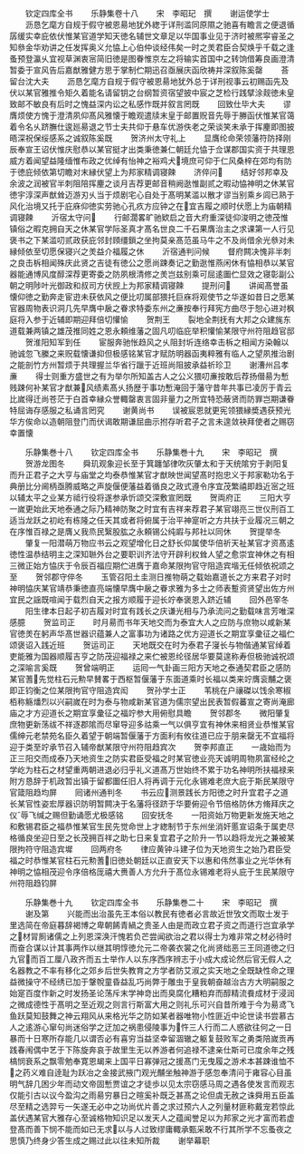 <!-- { "loadSidebar": true } -->
　　钦定四库全书
　　乐静集卷十八
　　宋　李昭玘　撰
　　谢运使学士
　　沥恳乞麾方自规于假守被恩昜地犹外緫于详刑滥同原隰之驰喜有瞻言之便退循孱缓实幸庇依伏惟某官道学知天徳名辅世文章足以华国事业见于济时被熈寜睿圣之知叅金华劝讲之任发挥奥义允恊上心伯仲谈经伟矣一时之羙君臣合契焕乎千载之逢蚤预登瀛乆宜视草渊衷宻简旧徳是图眷惟京左之将输实首国中之转饷借筹良画澄清暂委于宣风告后嘉猷雅健方思于掌制伫期迅召亟展庆函欣祷并深叙陈奚罄
　　荅留台沈大夫
　　沥恳乞麾方自规于假守被恩昜地犹外总于详刑视事云初赐函先及伏以某官雅推令矩久着能名请留钥之台纲暂资宿望披中宸之芝检行践擘涂觌徳未皇致邮不敏良有后时之愧益深内讼之私感怍既并叙言罔既
　　回致仕毕大夫
　　谬膺烦使方愧于澄清夙仰髙风雅懐于瞻观遣牍末皇于邮置贶音先辱于幐函伏惟某官蔼着令名乆跻膴仕逡廵昜退之节士夫共仰于悬车优游佚老之荣谈笑未承于挥麈即图披晤深祝保绥感系之诚叙陈奚既
　　贺济州太守礼上
　　显膺纶命荣领藩符防择刚辰奉宣王诏伏惟庆慰恭以某官挺才出类秉徳兼仁朝廷允恊于佥谋郡国实资于共理恩威方着闻望益隆缅惟布政之优绰有怡神之裕鸡犬境庶可仰于仁风桑梓在郊均有防于徳庇倾依第切瞻对末縁伏望上为邦家精调寝餗
　　济倅问
　　结好邻邦幸及余波之润被官半刺阻陪挥麈之谈月吉荐更邮音稍阙逖惟副贰之暇动恊神明之休某官徳宇淳深声猷耸迈游刃乆当于烦剧宅心自处于髙明某滥以散才谬当别乘乡闾已熟于风化治境又托于庇庥仰徳实劳驰心孔疚方应钟之在宜吉履之顺时伏愿上为庙朝精调寝餗
　　沂宿太守问
　　行邮濶畧旷驰欵启之音大府重深徒仰浚明之徳茂惟镇俗之暇克拥自天之休某官学际圣真才髙名世良二千石果膺治主之求课第一人行见褒书之下某滥叨贰政获庇邻封頋缰鎻之坐拘莫亲髙范虽马牛之不及尚借余光叅对未縁倾依至切愿保寝兴之羙益介福履之休
　　沂宿通判问候
　　督府闗决愧非半刺之良击柝相闻殊庆此贤之吉徒有徳公之愿尚踈奏记之勤逖惟燕闲休有恊相恭以某官器能通博风度醇深荐更寄委之防夙根清修之羙岂兹别乘可屈逺圗伫显效之寝彰副公朝之明陟叶光御政和叔司方伏觊上为邦家精调寝餗
　　提刑问
　　讲闻髙誉虽懐仰徳之勤奔走宦逰未获依风之便比叨属部猥托巨庥将观使节之华遂如昔日之愿某官器周物表识洞几先早膺中扆之眷求特委东州之亷按奉行拜宪方曲尽于恕心进对枫庭将入参于近辅即期迎拜倍切懽愉
　　贺荆王
　　裂地全荆抚有大邦之众建旄东道载兼两镇之雄茂推同姓之恩永頼维藩之固凡叨临庇举积懽愉某限守州符阻趋官邸
　　贺淮阳知军到任
　　宦服奔驰怅趋风之乆阻封圻连络幸击柝之相闻方染翰以驰诚忽飞縢之来贶载懐谦抑但极感铭某官才赋防明器函夷粹雅有临人之望夙推治剧之能剖竹方州暂烦于共理握兰华省行躐于近班尚阻披承益祈珍卫
　　谢漕州吕孝亷
　　得士则重方盛世之有为举尔所知盖古人之公义猥叨亷按敢后荐扬僣昜为慙贱踈何补某官才猷兼风绩素髙乆扬歴于事功慙淹回于藩守昔年共事已凌厉于青云比嵗得迁尚苍茫于白首幸縁众誉輙罄衷言固非量力之所宜特恐蔽贤而防罪岂期谦眷特屈诲存感服之私诵言罔究
　　谢黄尚书
　　误被宸恩就更宪领猥縁奬遇获预光华方俟命以造朝阻登门而伏谒敢期谦屈曲示拊存听君子之言未遑敛袂拜使者之赐窃幸置懐

　　乐静集巻十八
　　钦定四库全书
　　乐静集巻十九
　　宋　李昭玘　撰
　　贺游龙图冬
　　舜玑观象迎长至于箕躔邹律吹灰肇太和于天统隂穷于剥阳复而升正君子之大亨与庙堂之均泰恭惟某官才猷映世闻望髙时抱忠义于邦家勒功名于典册比分阃柄亟腾威略之声旋偃便藩益着循良之政式遵令序宜茂繁禧即趋近宻之班以辅太平之业某方祗行役将遂参承忻颂交深敷宣罔既
　　贺両府正
　　三阳大亨一嵗更始此天地泰通之际乃精神防聚之时宜有吉祥来荐君子某官翊亮三世仪刑百工适当龙跃之初屹有栋隆之任天其或者将俯属于治平神寔听之方共扶于业履况三朝之在序惟百禄之是膺乂我烝民繄股肱之永頼锡公纯嘏与邦社以同休
　　贺提举冬
　　肇复一阳潜萌万物应书云之观望增化日之舒长仰属使华倍祈天祉某官才资髙逺徳性温恭结明主之深知聮外台之要职训齐法守开辟利权耸人望之愈崇宜神休之有相三微正始方恊庆于令辰百福应期伫进膺于嘉命某限拘官守阻造宾堦无任倾依祝颂之至
　　贺邻郡守倅冬
　　玉管召阳土圭测日推物萌之载始嘉道长之方来君子对时神明恊庆某官靖恭秉徳直亮端懐早膺中扆之眷求雅为多士之师表蹔资贤望出佐方州宜民之謡既喧闻于载烈自天之报方顺履于迎长竚奉褒恩入跻近辅
　　回外邑宰冬
　　阳生律本日起子初吉履对时宜有践长之庆谦光相与乃承流问之勤载味言芳唯深感臆
　　贺监司正
　　时月昜而书年天地交而为泰宜大人之应防与庶物以咸新某官徳羙在躬声华髙世器识蕴兼人之富事功为诸路之优方迎道长之期宜享彚征之福伫颂褒诏入践近班
　　贺运司正
　　天地既交在时为泰君子寖长与物偕通某官绰着吏能雅为国器顺履吉亨之防茂迎福禄之来伫被恩纶径居华要莫遑称寿但极驰诚祝颂之深喻言奚既
　　贺曾端明正
　　运囘一气卦画三阳方天地之泰通契君臣之感防某官蓍先觉柱石元勲早賛畧于西枢暂偃藩于东面道乘时长福以类来竚膺衮黼之褒即正钧衡之位某限拘官守阻造宾闳
　　贺孙学士正
　　苇桃在户禳磔以饯余寒椒栢称觞燔烈以兴嗣嵗在时为泰与物咸新某官道为儒宗望出民表暂假蕃宣之寄尚淹廊庙之才方迎道长之期宜享彚征之福竚参大用俯慰具瞻
　　贺邻郡冬
　　微阳肇复庶物更新荡祓不祥逐郡隂而尽窜导迎多祜乘一气以俱亨宜有神休来相贤业恭惟某官儒绅元老禁苑名臣久着望于朝端暂偃藩于方面利有攸往道已应于朋来罄无不宜福将迎于类至竚承节召入辅帝猷某限守州符阻趋宾次
　　贺李邦直正
　　一歳始而为正三阳交而成泰乃天地资生之防实君臣受福之时某官徳业亮天诚明周物夙富经纶之学屹为柱石之材望重两朝进退必归乎礼义道髙万世始终不累于功名神明所扶福禄来附方恳辞于机政暂出镇于留都圗任旧人将再调于元化永锡难老庶大庇于斯民某限守官箴阻趋均屏
　　囘诸州通判冬
　　书云应测景践长方阳徳之时升宜君子之道长某官性姿宏厚器识防明暂闗决于名藩将径跻于华要俯迎令节倍格防休方脩拜庆之仪辱飞缄之赐但勤诵愿尤极感铭
　　回安抚冬
　　一阳资始万物更新发施天地之和敷锡君臣之福恭惟某官生民先觉命世上才緫制节于东州坐消奸慝宣诏条于属吏尽格循良坐迎日至之长茂拥百祥之助七日来复宜君子之阶升一节以趋将龙光之兼被某限拘符守阻造宾墀
　　回两府冬
　　律应黄钟斗建子位为天地资生之始乃君臣受福之时恭惟某官柱石元勲蓍旧徳处朝廷以正直安天下以惠和伟然事业之光华休有神明之恊相茂迎令序倍格厐禧大赉善人方允升于髙位永锡难老将乆庇于生民某限守州符阻趋钧屏














　　乐静集巻十九
　　钦定四库全书
　　乐静集巻二十
　　宋　李昭玘　撰
　　谢及第
　　兴能而出治虽先王本俗以教民有徳者必言故近世攷文而取士发于里选简在帝庭暮辞褐博之卑朝餙青緺之贵圣人由是而政立君子资之而道行岂宜承学之材冐厠诸儒之上列恩深涣汗愧若负芒尝闻欲治之君以得士为难非常之材必待时而奋合谋以计其事两作以继其明惇徳允元二帝袭衣裳之化尚贤绌恶三王同道徳之归九官而百工厘八政齐而五士举作人以东序西序辨志于小成大成论然后官无假人之名器教之不率有移化之郊乡后世失教育之方学者防艾淑之实天地之全既缺性命之理益微操守不经绣已加于鞶帨童昏益乱巧尚弊于雕虫于皇我朝奋越治古方大明嗣服之始寔百度作新之时发扬圣论荡斥末学神竒出而臭腐化糟粕弃而醇精流飬成材于浸润之微成德性于髙明之至近观之则言行斯富大用之则礼乐可兴自昔所难于今为昜鸢飞鱼跃莫知鼓舞之神云翔风从来格光华之防如某者器唯物小性匪近中论世读书尝慕古人之逺游心窜句尚迷俗学之迂加之祸患侵陵事为忤三人行而二人惑欲往何之一日暴而十日寒所存能几以谓否必有喜穷当益坚幸留涸辙之躯复鼓败军之勇类陪嵗贡再践春闱偶中艺于下陈旋奔哀于故里生无以养游者何追禄不逮亲仕斯可已度余年之残槁悯衰系之飘零勉奉寛恩朅来上国平日寡弹冠之援髙门无曳履之游术本甚踈谁恤不之药义难自逹耻为跃冶之金接武掖门观光黼坐触神游于感忽奉清问于雍容心目虽明气辞几困少年而动文帝固慙贾谊之才徒歩以见太宗窃感马周之遇各使发言而观志仅能引古以议今盈沟之雨昜穷暴日之暄奚补既乏甚髙之论但虞无赦之诛舜用五臣盖尽至精之选羿亏一矢遂无必中之功尚优片善之求过预六人之列量材匪称戴宠若惊此盖伏遇某官大雅存心至诚格物知识足以发天人之蕴闻誉足以为邦家之光才富而若虚登髙而善下悯不能而如已无求以与人过致缪庸輙承甄采敢不行其所学不忘蚤夜之思慎乃终身少答生成之赐过此以往未知所裁
　　谢举幕职
